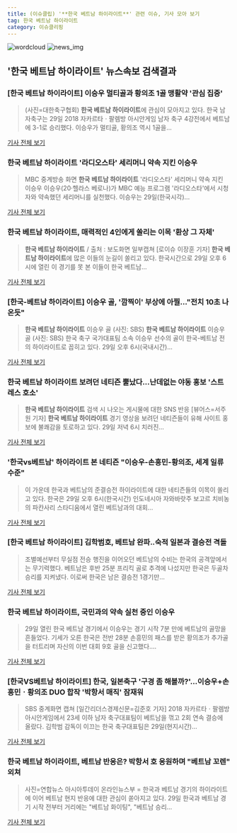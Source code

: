 ```yaml
---
title: (이슈클립) '**한국 베트남 하이라이트**' 관련 이슈, 기사 모아 보기
tag: 한국 베트남 하이라이트
category: 이슈클리핑
---
```

![wordcloud](https://s3.ap-northeast-2.amazonaws.com/lyrics101-wordcloud/2018-08-30-1535588173.png)
![news_img](https://user-images.githubusercontent.com/42597476/44507050-1206f400-a6e4-11e8-8d98-7ffbfebb353f.png)
## **'**한국 베트남 하이라이트**'** 뉴스속보 검색결과
### [**한국 베트남 하이라이트**] 이승우 멀티골과 황의조 1골 맹활약 '관심 집중'

>(사진=대한축구협회) **한국 베트남 하이라이트**에 관심이 모아지고 있다. 한국 남자축구는 29일 2018 자카르타ㆍ팔렘방 아시안게임 남자 축구 4강전에서 베트남에 3-1로 승리했다. 이승우가 멀티골, 황의조 역시 1골을...

<a href="http://www.anewsa.com/detail.php?number=1363270&thread=06r02" target="_blank">기사 전체 보기</a>

### **한국 베트남 하이라이트** '라디오스타' 세리머니 약속 지킨 이승우

>MBC 중계방송 화면 **한국 베트남 하이라이트** '라디오스타' 세리머니 약속 지킨 이승우 이승우(20·헬라스 베로나)가 MBC 예능 프로그램 '라디오스타'에서 시청자와 약속했던 세리머니를 실천했다. 이승우는 29일(한국시각)...

<a href="http://news20.busan.com/controller/newsController.jsp?newsId=20180830000016" target="_blank">기사 전체 보기</a>

### **한국 베트남 하이라이트**, 매력적인 4인에게 쏠리는 이목 '환상 그 자체'

>**한국 베트남 하이라이트** / 출처 : 보도화면 일부캡쳐 [로이슈 이장훈 기자] **한국 베트남 하이라이트**에 많은 이들의 눈길이 쏠리고 있다. 한국시간으로 29일 오후 6시에 열린 이 경기를 못 본 이들이 한국 베트남...

<a href="http://www.lawissue.co.kr/view.php?ud=2018083004412645626a28b45db0_12" target="_blank">기사 전체 보기</a>

### [한국-베트남 하이라이트] 이승우 골, '깜찍이' 부상에 아찔…"전치 10초 나온듯"

>**한국 베트남 하이라이트** 이승우 골 (사진: SBS) **한국 베트남 하이라이트** 이승우 골 (사진: SBS) 한국 축구 국가대표팀 소속 이승우 선수의 골이 한국-베트남 전의 하이라이트로 꼽히고 있다. 29일 오후 6시(국내시간)...

<a href="http://www.dtnews24.com/news/articleView.html?idxno=524018" target="_blank">기사 전체 보기</a>

### **한국 베트남 하이라이트** 보려던 네티즌 뿔났다...난데없는 야동 홍보 '스트레스 호소'

>**한국 베트남 하이라이트** 검색 시 나오는 게시물에 대한 SNS 반응 [뷰어스=서주원 기자] **한국 베트남 하이라이트** 경기 영상을 보려던 네티즌들이 유해 사이트 홍보에 불쾌감을 토로하고 있다.   29일 저녁 6시 치러진...

<a href="http://viewers.heraldcorp.com/news/articleView.html?idxno=18915" target="_blank">기사 전체 보기</a>

### '한국vs베트남' 하이라이트 본 네티즌 "이승우-손흥민-황의조, 세계 일류 수준"

>이 가운데 한국과 베트남의 준결승전 하이라이트에 대한 네티즌들의 이목이 쏠리고 있다. 한국은 29일 오후 6시(한국시간) 인도네시아 자와바랏주 보고르 치비농의 파칸사리 스타디움에서 열린 베트남과의 대회...

<a href="http://view.asiae.co.kr/news/view.htm?idxno=2018083007073658914" target="_blank">기사 전체 보기</a>

### [**한국 베트남 하이라이트**] 김학범호, 베트남 완파..숙적 일본과 결승전 격돌

>조별예선부터 무실점 전승 행진을 이어오던 베트남의 수비는 한국의 공격앞에서는 무기력했다. 베트남은 후반 25분 프리킥 골로 추격에 나섰지만 한국은 두골차 승리를 지켜냈다. 이로써 한국은 남은 결승전 1경기만...

<a href="http://www.hg-times.com/news/articleView.html?idxno=191366" target="_blank">기사 전체 보기</a>

### **한국 베트남 하이라이트**, 국민과의 약속 실천 중인 이승우

>29일 열린 한국 베트남 경기에서 이승우는 경기 시작 7분 만에 베트남의 골망을 흔들었다.   기세가 오른 한국은 전반 28분 손흥민의 패스를 받은 황의조가 추가골을 터트리며 자신의 이번 대회 9호 골을 신고했다....

<a href="http://www.etnews.com/20180830000007" target="_blank">기사 전체 보기</a>

### [한국VS베트남 하이라이트] 한국, 일본축구 '구경 좀 해볼까?'…이승우+손흥민ㆍ황의조 DUO 합작 '박항서 매직' 잠재워

>SBS 중계화면 캡쳐 [일간리더스경제신문=김준호 기자] 2018 자카르타ㆍ팔렘방 아시안게임에서 23세 이하 남자 축구대표팀이 베트남을 꺾고 2회 연속 결승에 올랐다. 김학범 감독이 이끄는 한국 축구대표팀은 29일(현지시간)...

<a href="http://leaders.asiae.co.kr/news/articleView.html?idxno=73385" target="_blank">기사 전체 보기</a>

### **한국 베트남 하이라이트**, 베트남 반응은? 박항서 호 응원하며 "베트남 꼬렌" 외쳐

>사진=연합뉴스 아시아투데이 온라인뉴스부 = 한국과 베트남 경기의 하이라이트에 이어 베트남 현지 반응에 대한 관심이 쏟아지고 있다. 29일 한국과 베트남 경기 시작 전부터 거리에는 "베트남 화이팅", "베트남 승리...

<a href="http://www.asiatoday.co.kr/view.php?key=20180830000739411" target="_blank">기사 전체 보기</a>


